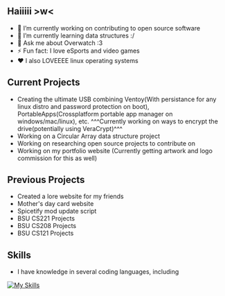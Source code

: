 ## Haiiiii >w<

- 🔭 I’m currently working on contributing to open source software
- 🌱 I’m currently learning data structures :/
- 💬 Ask me about Overwatch :3
- ⚡ Fun fact: I love eSports and video games
- ❤️ I also LOVEEEE linux operating systems

## Current Projects

- Creating the ultimate USB combining Ventoy(With persistance for any linux distro and password protection on boot), PortableApps(Crossplatform portable app manager on windows/mac/linux), etc.
  ^^^Currently working on ways to encrypt the drive(potentially using VeraCrypt)^^^
- Working on a Circular Array data structure project
- Working on researching open source projects to contribute on
- Working on my portfolio website (Currently getting artwork and logo commission for this as well)

## Previous Projects

- Created a lore website for my friends
- Mother's day card website
- Spicetify mod update script
- BSU CS221 Projects
- BSU CS208 Projects
- BSU CS121 Projects

## Skills

- I have knowledge in several coding languages, including

[![My Skills](https://skillicons.dev/icons?i=html,css,nodejs,js,java,py,powershell)](https://mast3rc0d3.github.io/Portfolio/)
